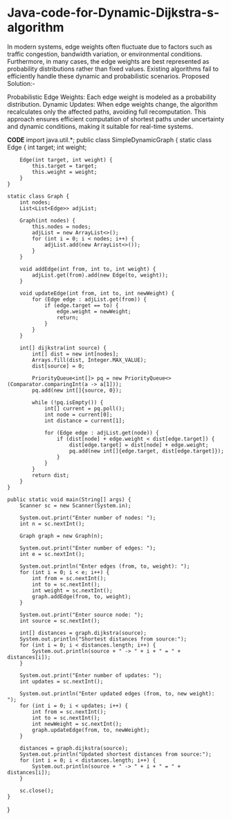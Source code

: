 # Java-code-for-Dynamic-Dijkstra-s-algorithm
In modern systems, edge weights often fluctuate due to factors such as traffic congestion, bandwidth variation, or environmental conditions. Furthermore, in many cases, the edge weights are best represented as probability distributions rather than fixed values. Existing algorithms fail to efficiently handle these dynamic and probabilistic scenarios.
Proposed Solution:-

Probabilistic Edge Weights: Each edge weight is modeled as a probability distribution.
Dynamic Updates: When edge weights change, the algorithm recalculates only the affected paths, avoiding full recomputation.
This approach ensures efficient computation of shortest paths under uncertainty and dynamic conditions, making it suitable for real-time systems.


**CODE**
import java.util.*;
public class SimpleDynamicGraph {
    static class Edge {
        int target;
        int weight;

        Edge(int target, int weight) {
            this.target = target;
            this.weight = weight;
        }
    }

    static class Graph {
        int nodes;
        List<List<Edge>> adjList;

        Graph(int nodes) {
            this.nodes = nodes;
            adjList = new ArrayList<>();
            for (int i = 0; i < nodes; i++) {
                adjList.add(new ArrayList<>());
            }
        }

        void addEdge(int from, int to, int weight) {
            adjList.get(from).add(new Edge(to, weight));
        }

        void updateEdge(int from, int to, int newWeight) {
            for (Edge edge : adjList.get(from)) {
                if (edge.target == to) {
                    edge.weight = newWeight;
                    return;
                }
            }
        }

        int[] dijkstra(int source) {
            int[] dist = new int[nodes];
            Arrays.fill(dist, Integer.MAX_VALUE);
            dist[source] = 0;

            PriorityQueue<int[]> pq = new PriorityQueue<>(Comparator.comparingInt(a -> a[1]));
            pq.add(new int[]{source, 0});

            while (!pq.isEmpty()) {
                int[] current = pq.poll();
                int node = current[0];
                int distance = current[1];

                for (Edge edge : adjList.get(node)) {
                    if (dist[node] + edge.weight < dist[edge.target]) {
                        dist[edge.target] = dist[node] + edge.weight;
                        pq.add(new int[]{edge.target, dist[edge.target]});
                    }
                }
            }
            return dist;
        }
    }

    public static void main(String[] args) {
        Scanner sc = new Scanner(System.in);

        System.out.print("Enter number of nodes: ");
        int n = sc.nextInt();

        Graph graph = new Graph(n);

        System.out.print("Enter number of edges: ");
        int e = sc.nextInt();

        System.out.println("Enter edges (from, to, weight): ");
        for (int i = 0; i < e; i++) {
            int from = sc.nextInt();
            int to = sc.nextInt();
            int weight = sc.nextInt();
            graph.addEdge(from, to, weight);
        }

        System.out.print("Enter source node: ");
        int source = sc.nextInt();

        int[] distances = graph.dijkstra(source);
        System.out.println("Shortest distances from source:");
        for (int i = 0; i < distances.length; i++) {
            System.out.println(source + " -> " + i + " = " + distances[i]);
        }

        System.out.print("Enter number of updates: ");
        int updates = sc.nextInt();

        System.out.println("Enter updated edges (from, to, new weight): ");
        for (int i = 0; i < updates; i++) {
            int from = sc.nextInt();
            int to = sc.nextInt();
            int newWeight = sc.nextInt();
            graph.updateEdge(from, to, newWeight);
        }

        distances = graph.dijkstra(source);
        System.out.println("Updated shortest distances from source:");
        for (int i = 0; i < distances.length; i++) {
            System.out.println(source + " -> " + i + " = " + distances[i]);
        }

        sc.close();
    }
}
